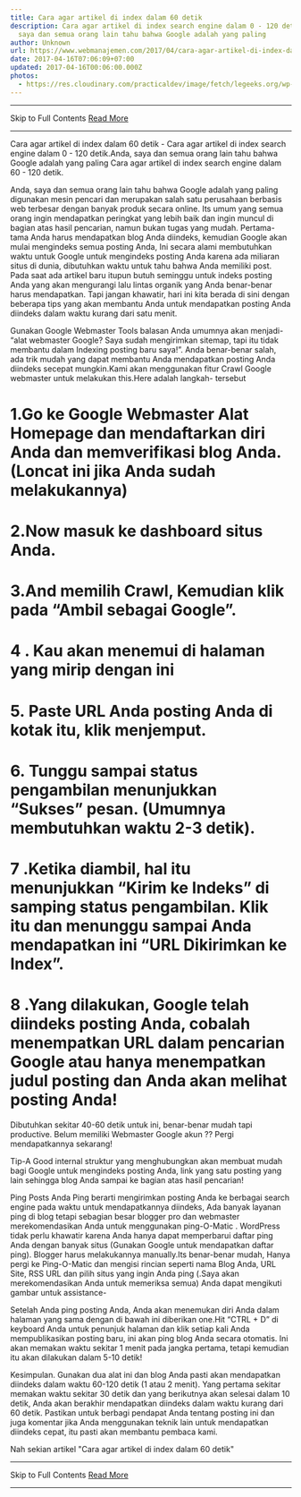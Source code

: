 ```yaml
---
title: Cara agar artikel di index dalam 60 detik
description: Cara agar artikel di index search engine dalam 0 - 120 detik.Anda,
  saya dan semua orang lain tahu bahwa Google adalah yang paling
author: Unknown
url: https://www.webmanajemen.com/2017/04/cara-agar-artikel-di-index-dalam-60-detik.html
date: 2017-04-16T07:06:09+07:00
updated: 2017-04-16T00:06:00.000Z
photos:
  - https://res.cloudinary.com/practicaldev/image/fetch/legeeks.org/wp-content/uploads/2013/12/Get-Your-New-Post-Indexed-In-Google-In-60-Seconds.jpg?resize=550%2C331
---
```


<hr/> Skip to Full Contents <a href="https://www.webmanajemen.com/2017/04/cara-agar-artikel-di-index-dalam-60-detik.html" rel="follow" class="button" id="read-more">Read More</a> <hr/> Cara agar artikel di index dalam 60 detik - Cara agar artikel di index search engine dalam 0 - 120 detik.Anda, saya dan semua orang lain tahu bahwa Google adalah yang paling Cara agar artikel di index search engine dalam 60 - 120 detik.


Anda, saya dan semua orang lain tahu bahwa Google adalah yang paling digunakan mesin pencari dan merupakan salah satu perusahaan berbasis web terbesar dengan banyak produk secara online. Its umum yang semua orang ingin mendapatkan peringkat yang lebih baik dan ingin muncul di bagian atas hasil pencarian, namun bukan tugas yang mudah. Pertama-tama Anda harus mendapatkan blog Anda diindeks, kemudian Google akan mulai mengindeks semua posting Anda, Ini secara alami membutuhkan waktu untuk Google untuk mengindeks posting Anda karena ada miliaran situs di dunia, dibutuhkan waktu untuk tahu bahwa Anda memiliki post. Pada saat ada artikel baru itupun butuh seminggu untuk indeks posting Anda yang akan mengurangi lalu lintas organik yang Anda benar-benar harus mendapatkan. Tapi jangan khawatir, hari ini kita berada di sini dengan beberapa tips yang akan membantu Anda untuk mendapatkan posting Anda diindeks dalam waktu kurang dari satu menit.

Gunakan Google Webmaster Tools
balasan Anda umumnya akan menjadi- “alat webmaster Google? Saya sudah mengirimkan sitemap, tapi itu tidak membantu dalam Indexing posting baru saya!”.
Anda benar-benar salah, ada trik mudah yang dapat membantu Anda mendapatkan posting Anda diindeks secepat mungkin.Kami akan menggunakan fitur Crawl Google webmaster untuk melakukan this.Here adalah langkah- tersebut
# 1.Go ke Google Webmaster Alat Homepage dan mendaftarkan diri Anda dan memverifikasi blog Anda. (Loncat ini jika Anda sudah melakukannya)
# 2.Now masuk ke dashboard situs Anda.
# 3.And memilih Crawl, Kemudian klik pada “Ambil sebagai Google”.

# 4 . Kau akan menemui di halaman yang mirip dengan ini
# 5. Paste URL Anda posting Anda di kotak itu, klik menjemput.
# 6. Tunggu sampai status pengambilan menunjukkan “Sukses” pesan. (Umumnya membutuhkan waktu 2-3 detik).
# 7 .Ketika diambil, hal itu menunjukkan “Kirim ke Indeks” di samping status pengambilan. Klik itu dan menunggu sampai Anda mendapatkan ini “URL Dikirimkan ke Index”.
# 8 .Yang dilakukan, Google telah diindeks posting Anda, cobalah menempatkan URL dalam pencarian Google atau hanya menempatkan judul posting dan Anda akan melihat posting Anda!
Dibutuhkan sekitar 40-60 detik untuk ini, benar-benar mudah tapi productive.
Belum memiliki Webmaster Google akun ?? Pergi mendapatkannya sekarang!

Tip-A Good internal struktur yang menghubungkan akan membuat mudah bagi Google untuk mengindeks posting Anda, link yang satu posting yang lain sehingga blog Anda sampai ke bagian atas hasil pencarian!




Ping Posts Anda
Ping berarti mengirimkan posting Anda ke berbagai search engine pada waktu untuk mendapatkannya diindeks, Ada banyak layanan ping di blog tetapi sebagian besar blogger pro dan webmaster merekomendasikan Anda untuk menggunakan ping-O-Matic . WordPress tidak perlu khawatir karena Anda hanya dapat memperbarui daftar ping Anda dengan banyak situs (Gunakan Google untuk mendapatkan daftar ping). Blogger harus melakukannya manually.Its benar-benar mudah, Hanya pergi ke Ping-O-Matic dan mengisi rincian seperti nama Blog Anda, URL Site, RSS URL dan pilih situs yang ingin Anda ping (.Saya akan merekomendasikan Anda untuk memeriksa semua) Anda dapat mengikuti gambar untuk assistance-




Setelah Anda ping posting Anda, Anda akan menemukan diri Anda dalam halaman yang sama dengan di bawah ini diberikan one.Hit “CTRL + D” di keyboard Anda untuk penunjuk halaman dan klik setiap kali Anda mempublikasikan posting baru, ini akan ping blog Anda secara otomatis. Ini akan memakan waktu sekitar 1 menit pada jangka pertama, tetapi kemudian itu akan dilakukan dalam 5-10 detik!


Kesimpulan.
Gunakan dua alat ini dan blog Anda pasti akan mendapatkan diindeks dalam waktu 60-120 detik (1 atau 2 menit). Yang pertama sekitar memakan waktu sekitar 30 detik dan yang berikutnya akan selesai dalam 10 detik, Anda akan berakhir mendapatkan diindeks dalam waktu kurang dari 60 detik. Pastikan untuk berbagi pendapat Anda tentang posting ini dan juga komentar jika Anda menggunakan teknik lain untuk mendapatkan diindeks cepat, itu pasti akan membantu pembaca kami.

Nah sekian artikel "Cara agar artikel di index dalam 60 detik" <hr/> Skip to Full Contents <a href="https://www.webmanajemen.com/2017/04/cara-agar-artikel-di-index-dalam-60-detik.html" rel="follow" class="button" id="read-more">Read More</a> <hr/>